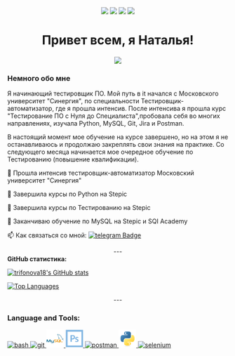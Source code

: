 
<div id="header" align="center">
<img src="https://media.giphy.com/media/v1.Y2lkPTc5MGI3NjExbjBlYzgxNnR6YWc1cmJtNzBwYTBmcGQyMXV1bHN6eDh5MmlrbjM5MSZlcD12MV9pbnRlcm5hbF9naWZfYnlfaWQmY3Q9cw/xULW8l2gXuRPmsQe8U/giphy.gif" width="190"/>
<img src="https://media.giphy.com/media/v1.Y2lkPTc5MGI3NjExbjBlYzgxNnR6YWc1cmJtNzBwYTBmcGQyMXV1bHN6eDh5MmlrbjM5MSZlcD12MV9pbnRlcm5hbF9naWZfYnlfaWQmY3Q9cw/xULW8l2gXuRPmsQe8U/giphy.gif" width="190"/>
<img src="https://media.giphy.com/media/v1.Y2lkPTc5MGI3NjExbjBlYzgxNnR6YWc1cmJtNzBwYTBmcGQyMXV1bHN6eDh5MmlrbjM5MSZlcD12MV9pbnRlcm5hbF9naWZfYnlfaWQmY3Q9cw/xULW8l2gXuRPmsQe8U/giphy.gif" width="190"/>
<img src="https://media.giphy.com/media/v1.Y2lkPTc5MGI3NjExbjBlYzgxNnR6YWc1cmJtNzBwYTBmcGQyMXV1bHN6eDh5MmlrbjM5MSZlcD12MV9pbnRlcm5hbF9naWZfYnlfaWQmY3Q9cw/xULW8l2gXuRPmsQe8U/giphy.gif" width="190"/>






<div id="header" align="center">
<h1>
  Привет всем, я Наталья! 
</h1> 
</div>
<img src="https://komarev.com/ghpvc/?username=trifonova18&style=flat-square&color=blue" align="center"/>

<div id="header" align="left">
<h3>
Немного обо мне
</h3>
</div>
<div id="header" align="left">
Я начинающий тестировщик ПО. Мой путь в it начался с Московского университет "Синергия", по специальности Тестировщик-автоматизатор, где я прошла интенсив.
После интенсива я прошла курс "Тестирование ПО с Нуля до Специалиста",пробовала себя во многих направлениях, изучала Python, MySQL, Git, Jira и Postman. 

В настоящий момент мое обучение на курсе завершено, но на этом я не останавливаюсь и продолжаю закреплять свои знания на практике. Со следующего месяца начинается мое очередное обучение по Тестированию (повышение квалификации). 

🔭 Прошла интенсив тестировщик-автоматизатор Московский университет "Синергия"

🌱 Завершила курсы по Python на Stepic

🌱 Завершила курсы по Тестированию на Stepic

🌱 Заканчиваю обучение по MySQL на Stepic и SQI Academy

📫 Как связаться со мной: <a href="https://t.me/nata_trifonova">
    <img src="https://img.shields.io/badge/telegram-blue?style=for-the-badge&logo=telegram&logoColor=white" alt="telegram Badge"/>
  </a>
</div>
---

<div id="header" align="left">
<b>GitHub статистика:</b>

<a href="http://www.github.com/trifonova18"><img src="https://github-readme-stats.vercel.app/api?username=trifonova18&show_icons=true&hide=&count_private=true&title_color=22c55e&text_color=ffffff&icon_color=22c55e&bg_color=312e81&hide_border=true&show_icons=true" alt="trifonova18's GitHub stats" /></a>

<a href="https://github.com/trifonova18" align="left"><img src="https://github-readme-stats.vercel.app/api/top-langs/?username=trifonova18&langs_count=10&title_color=22c55e&text_color=ffffff&icon_color=22c55e&bg_color=312e81&hide_border=true&locale=en&custom_title=Top%20%Languages" alt="Top Languages" /></a>  
</div>
---
<h3 align="left">Language and Tools:</h3>
<p align="left"> <a href="https://www.gnu.org/software/bash/" target="_blank" rel="noreferrer"> <img src="https://www.vectorlogo.zone/logos/gnu_bash/gnu_bash-icon.svg" alt="bash" width="40" height="40"/> </a> <a href="https://git-scm.com/" target="_blank" rel="noreferrer"> <img src="https://www.vectorlogo.zone/logos/git-scm/git-scm-icon.svg" alt="git" width="40" height="40"/> </a> <a href="https://www.mysql.com/" target="_blank" rel="noreferrer"> <img src="https://raw.githubusercontent.com/devicons/devicon/master/icons/mysql/mysql-original-wordmark.svg" alt="mysql" width="40" height="40"/> </a> <a href="https://www.photoshop.com/en" target="_blank" rel="noreferrer"> <img src="https://raw.githubusercontent.com/devicons/devicon/master/icons/photoshop/photoshop-line.svg" alt="photoshop" width="40" height="40"/> </a> <a href="https://postman.com" target="_blank" rel="noreferrer"> <img src="https://www.vectorlogo.zone/logos/getpostman/getpostman-icon.svg" alt="postman" width="40" height="40"/> </a> <a href="https://www.python.org" target="_blank" rel="noreferrer"> <img src="https://raw.githubusercontent.com/devicons/devicon/master/icons/python/python-original.svg" alt="python" width="40" height="40"/> </a> <a href="https://www.selenium.dev" target="_blank" rel="noreferrer"> <img src="https://raw.githubusercontent.com/detain/svg-logos/780f25886640cef088af994181646db2f6b1a3f8/svg/selenium-logo.svg" alt="selenium" width="40" height="40"/> </a></p>







